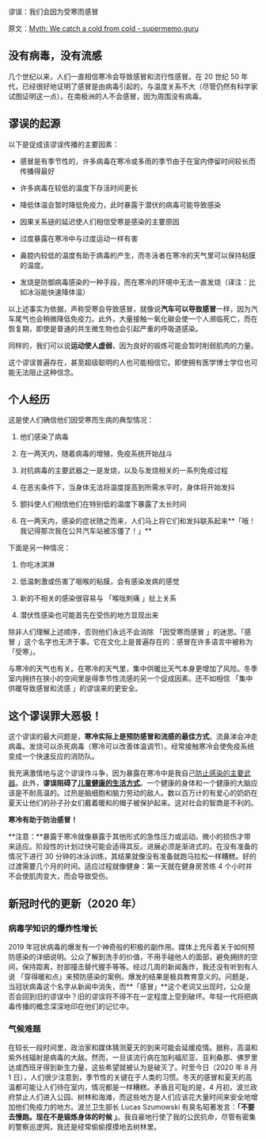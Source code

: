 谬误：我们会因为受寒而感冒

原文：[Myth: We catch a cold from cold - supermemo.guru](https://supermemo.guru/wiki/Myth:_We_catch_a_cold_from_cold)

## 没有病毒，没有流感

几个世纪以来，人们一直相信寒冷会导致感冒和流行性感冒。在 20 世纪 50 年代，已经很好地证明了感冒是由病毒引起的，与温度关系不大（尽管仍然有科学家试图证明这一点）。在南极洲的人不会感冒，因为周围没有病毒。

## 谬误的起源

以下是促成该谬误传播的主要因素：

- 感冒是有季节性的，许多病毒在寒冷或多雨的季节由于在室内停留时间较长而传播得最好

- 许多病毒在较低的温度下存活时间更长

- 降低体温会暂时降低免疫力，此时暴露于潜伏的病毒可能导致感染

- 因果关系链的延迟使人们相信受寒是感染的主要原因

- 过度暴露在寒冷中与过度运动一样有害

- 鼻腔内较低的温度有助于病毒的产生，而冬泳者在寒冷的天气里可以保持粘膜的温度。

- 发烧是防御病毒感染的一种手段，而在寒冷的环境中无法一直发烧（译注：比如冰浴能快速降体温）

以上述事实为依据，声称受寒会导致感冒，就像说**汽车可以导致感冒**一样，因为汽车尾气也会稍微降低免疫力。此外，大量接触一氧化碳会使一个人濒临死亡，而在恢复期，即使是普通的共生微生物也会引起严重的呼吸道感染。

同样的，我们可以说**运动使人虚弱**，因为良好的锻炼可能会暂时削弱肌肉的力量。

这个谬误普遍存在，甚至超级聪明的人也可能相信它。即使拥有医学博士学位也可能无法阻止这种信念。

## 个人经历

这是使人们确信他们因受寒而生病的典型情况：

1. 他们感染了病毒

2. 在一两天内，随着病毒的增殖，免疫系统开始战斗

3. 对抗病毒的主要武器之一是发烧，以及与发烧相关的一系列免疫过程

4. 在恶劣条件下，当身体无法将温度提高到所需水平时，身体将开始发抖

5. 颤抖使人们相信他们在特别低的温度下暴露了太长时间

6. 在一两天内，感染的症状随之而来，人们马上将它们和发抖联系起来**「哦！我记得那次我在公共汽车站被冻僵了！」**

下面是另一种情况：

1. 你吃冰淇淋

2. 低温刺激或伤害了咽喉的粘膜，会有感染发病的感觉

3. 新的不相关的感染很容易与 「喉咙刺痛 」扯上关系

4. 潜伏性感染也可能首先在受伤的地方显现出来

除非人们理解上述顺序，否则他们永远不会消除 「因受寒而感冒 」的迷思。「感冒 」这个名字也无济于事。它在文化上是普遍存在的：感冒在许多语言中被称为 「受寒」。

与寒冷的天气也有关。在寒冷的天气里，集中供暖比天气本身更增加了风险。冬季室内拥挤在狭小的空间里是得季节性流感的另一个促成因素。还不如相信 「集中供暖导致感冒和流感 」的谬误来的更安全。

## 这个谬误罪大恶极！

这个谬误的最大问题是，**寒冷实际上是预防感冒和流感的最佳方式**。流鼻涕会冲走病毒。发烧可以杀死病毒（寒冷可以改善体温调节）。经常接触寒冷会使免疫系统变成一个快速反应的消防队。

我充满激情地与这个谬误作斗争，因为暴露在寒冷中是我自己[防止感染的主要武器](https://supermemo.guru/wiki/Formula_for_common_cold_prevention)。此外，**谬误阻碍了[儿童健康的生活方式](https://supermemo.guru/wiki/Daycare_infections)**。一个健康的身体和一个健康的大脑应该是不耐高温的。过热是脑细胞和脑力劳动的敌人。数以百万计的有爱心的奶奶在夏天让他们的孙子孙女们戴着暖和的帽子被保护起来。这对社会的智商是不利的。

**寒冷有助于防治感冒！**

**注意：**暴露于寒冷就像暴露于其他形式的急性压力或运动。微小的损伤才带来适应。阶段性的计划过快可能会适得其反。进展必须是渐进式的。在没有准备的情况下进行 30 分钟的冰泳训练，其结果就像没有准备就跑马拉松一样糟糕。好的过渡需要几个月的时间。适应过程就像健身：第一天就在健身房苦练 4 个小时并不会使肌肉变大，而会导致受伤。

## 新冠时代的更新（2020 年）

### 病毒学知识的爆炸性增长

2019 年冠状病毒的爆发有一个神奇般的积极的副作用。媒体上充斥着关于如何预防感染的详细说明。公众了解到洗手的价值，不用手碰他人的面部，避免拥挤的空间，保持距离，肘部撞击替代握手等等。经过几周的新闻轰炸，我还没有听到有人说 「穿得暖和点」来预防感染的案例。爆发的结果是极具教育意义的。问题是，当冠状病毒这个名字从新闻中消失，而**「感冒」**这个老词又出现时，公众是否会回到旧的谬误中？旧的谬误将不得不在一定程度上受到破坏。年轻一代将把病毒传播的概念深深地印在他们的记忆中。

### 气候难题

在较长一段时间里，政治家和媒体猜测夏天的到来可能会延缓疫情。据称，高温和紫外线辐射是病毒的大敌。然而，一旦该流行病在加利福尼亚、亚利桑那、佛罗里达或西班牙得到新生力量，这些希望就被认为是破灭了。时至今日（2020 年 8 月 1 日），人们很少注意到，季节性的关键在于人类的习惯。冬天的感冒和夏天的高温都可能让人们待在室内，情况都是一样糟糕。矛盾且可耻的是，4 月初，波兰政府禁止人们进入公园、树林和海滩，而这些地方是人们应该花大量时间来安全地增加他们免疫力的地方。波兰卫生部长 Lucas Szumowski 有臭名昭著发言：**「不要去慢跑。现在不是锻炼身体的时候 」**。我自豪地行使了我的公民抗命，尽管有密集的警察巡逻网，我还是经常偷偷摸摸地去树林里。